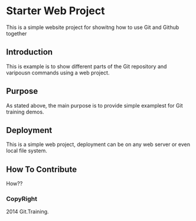 # Starter Web Project

This is a simple website project for showitng how to use Git and Github together

## Introduction

This is example is to show different parts of the Git repository and varipousn commands using a web project.

## Purpose

As stated above, the main purpose is to provide simple examplest for Git training demos.

## Deployment


This is a simple web project, deployment can be on any web server or even local file system.


## How To Contribute

How??

### CopyRight

2014 Git.Training.